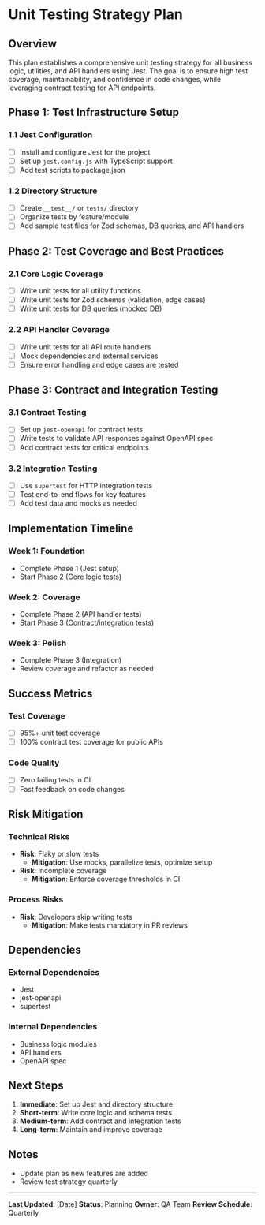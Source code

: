 # Unit Testing Strategy Plan

## Overview
This plan establishes a comprehensive unit testing strategy for all business logic, utilities, and API handlers using Jest. The goal is to ensure high test coverage, maintainability, and confidence in code changes, while leveraging contract testing for API endpoints.

## Phase 1: Test Infrastructure Setup

### 1.1 Jest Configuration
- [ ] Install and configure Jest for the project
- [ ] Set up `jest.config.js` with TypeScript support
- [ ] Add test scripts to package.json

### 1.2 Directory Structure
- [ ] Create `__test__/` or `tests/` directory
- [ ] Organize tests by feature/module
- [ ] Add sample test files for Zod schemas, DB queries, and API handlers

## Phase 2: Test Coverage and Best Practices

### 2.1 Core Logic Coverage
- [ ] Write unit tests for all utility functions
- [ ] Write unit tests for Zod schemas (validation, edge cases)
- [ ] Write unit tests for DB queries (mocked DB)

### 2.2 API Handler Coverage
- [ ] Write unit tests for all API route handlers
- [ ] Mock dependencies and external services
- [ ] Ensure error handling and edge cases are tested

## Phase 3: Contract and Integration Testing

### 3.1 Contract Testing
- [ ] Set up `jest-openapi` for contract tests
- [ ] Write tests to validate API responses against OpenAPI spec
- [ ] Add contract tests for critical endpoints

### 3.2 Integration Testing
- [ ] Use `supertest` for HTTP integration tests
- [ ] Test end-to-end flows for key features
- [ ] Add test data and mocks as needed

## Implementation Timeline

### Week 1: Foundation
- Complete Phase 1 (Jest setup)
- Start Phase 2 (Core logic tests)

### Week 2: Coverage
- Complete Phase 2 (API handler tests)
- Start Phase 3 (Contract/integration tests)

### Week 3: Polish
- Complete Phase 3 (Integration)
- Review coverage and refactor as needed

## Success Metrics

### Test Coverage
- [ ] 95%+ unit test coverage
- [ ] 100% contract test coverage for public APIs

### Code Quality
- [ ] Zero failing tests in CI
- [ ] Fast feedback on code changes

## Risk Mitigation

### Technical Risks
- **Risk**: Flaky or slow tests
  - **Mitigation**: Use mocks, parallelize tests, optimize setup
- **Risk**: Incomplete coverage
  - **Mitigation**: Enforce coverage thresholds in CI

### Process Risks
- **Risk**: Developers skip writing tests
  - **Mitigation**: Make tests mandatory in PR reviews

## Dependencies

### External Dependencies
- Jest
- jest-openapi
- supertest

### Internal Dependencies
- Business logic modules
- API handlers
- OpenAPI spec

## Next Steps

1. **Immediate**: Set up Jest and directory structure
2. **Short-term**: Write core logic and schema tests
3. **Medium-term**: Add contract and integration tests
4. **Long-term**: Maintain and improve coverage

## Notes

- Update plan as new features are added
- Review test strategy quarterly

---

**Last Updated**: [Date]
**Status**: Planning
**Owner**: QA Team
**Review Schedule**: Quarterly 